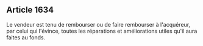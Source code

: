 Article 1634
----
Le vendeur est tenu de rembourser ou de faire rembourser à l'acquéreur, par
celui qui l'évince, toutes les réparations et améliorations utiles qu'il aura
faites au fonds.
